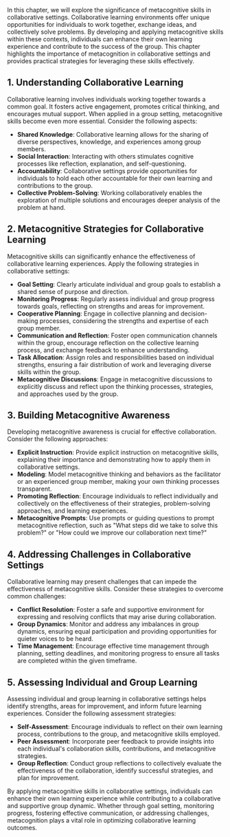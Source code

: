 
In this chapter, we will explore the significance of metacognitive skills in collaborative settings. Collaborative learning environments offer unique opportunities for individuals to work together, exchange ideas, and collectively solve problems. By developing and applying metacognitive skills within these contexts, individuals can enhance their own learning experience and contribute to the success of the group. This chapter highlights the importance of metacognition in collaborative settings and provides practical strategies for leveraging these skills effectively.

1\. Understanding Collaborative Learning
---------------------------------------

Collaborative learning involves individuals working together towards a common goal. It fosters active engagement, promotes critical thinking, and encourages mutual support. When applied in a group setting, metacognitive skills become even more essential. Consider the following aspects:

* **Shared Knowledge**: Collaborative learning allows for the sharing of diverse perspectives, knowledge, and experiences among group members.
* **Social Interaction**: Interacting with others stimulates cognitive processes like reflection, explanation, and self-questioning.
* **Accountability**: Collaborative settings provide opportunities for individuals to hold each other accountable for their own learning and contributions to the group.
* **Collective Problem-Solving**: Working collaboratively enables the exploration of multiple solutions and encourages deeper analysis of the problem at hand.

2\. Metacognitive Strategies for Collaborative Learning
------------------------------------------------------

Metacognitive skills can significantly enhance the effectiveness of collaborative learning experiences. Apply the following strategies in collaborative settings:

* **Goal Setting**: Clearly articulate individual and group goals to establish a shared sense of purpose and direction.
* **Monitoring Progress**: Regularly assess individual and group progress towards goals, reflecting on strengths and areas for improvement.
* **Cooperative Planning**: Engage in collective planning and decision-making processes, considering the strengths and expertise of each group member.
* **Communication and Reflection**: Foster open communication channels within the group, encourage reflection on the collective learning process, and exchange feedback to enhance understanding.
* **Task Allocation**: Assign roles and responsibilities based on individual strengths, ensuring a fair distribution of work and leveraging diverse skills within the group.
* **Metacognitive Discussions**: Engage in metacognitive discussions to explicitly discuss and reflect upon the thinking processes, strategies, and approaches used by the group.

3\. Building Metacognitive Awareness
-----------------------------------

Developing metacognitive awareness is crucial for effective collaboration. Consider the following approaches:

* **Explicit Instruction**: Provide explicit instruction on metacognitive skills, explaining their importance and demonstrating how to apply them in collaborative settings.
* **Modeling**: Model metacognitive thinking and behaviors as the facilitator or an experienced group member, making your own thinking processes transparent.
* **Promoting Reflection**: Encourage individuals to reflect individually and collectively on the effectiveness of their strategies, problem-solving approaches, and learning experiences.
* **Metacognitive Prompts**: Use prompts or guiding questions to prompt metacognitive reflection, such as "What steps did we take to solve this problem?" or "How could we improve our collaboration next time?"

4\. Addressing Challenges in Collaborative Settings
--------------------------------------------------

Collaborative learning may present challenges that can impede the effectiveness of metacognitive skills. Consider these strategies to overcome common challenges:

* **Conflict Resolution**: Foster a safe and supportive environment for expressing and resolving conflicts that may arise during collaboration.
* **Group Dynamics**: Monitor and address any imbalances in group dynamics, ensuring equal participation and providing opportunities for quieter voices to be heard.
* **Time Management**: Encourage effective time management through planning, setting deadlines, and monitoring progress to ensure all tasks are completed within the given timeframe.

5\. Assessing Individual and Group Learning
------------------------------------------

Assessing individual and group learning in collaborative settings helps identify strengths, areas for improvement, and inform future learning experiences. Consider the following assessment strategies:

* **Self-Assessment**: Encourage individuals to reflect on their own learning process, contributions to the group, and metacognitive skills employed.
* **Peer Assessment**: Incorporate peer feedback to provide insights into each individual's collaboration skills, contributions, and metacognitive strategies.
* **Group Reflection**: Conduct group reflections to collectively evaluate the effectiveness of the collaboration, identify successful strategies, and plan for improvement.

By applying metacognitive skills in collaborative settings, individuals can enhance their own learning experience while contributing to a collaborative and supportive group dynamic. Whether through goal setting, monitoring progress, fostering effective communication, or addressing challenges, metacognition plays a vital role in optimizing collaborative learning outcomes.
